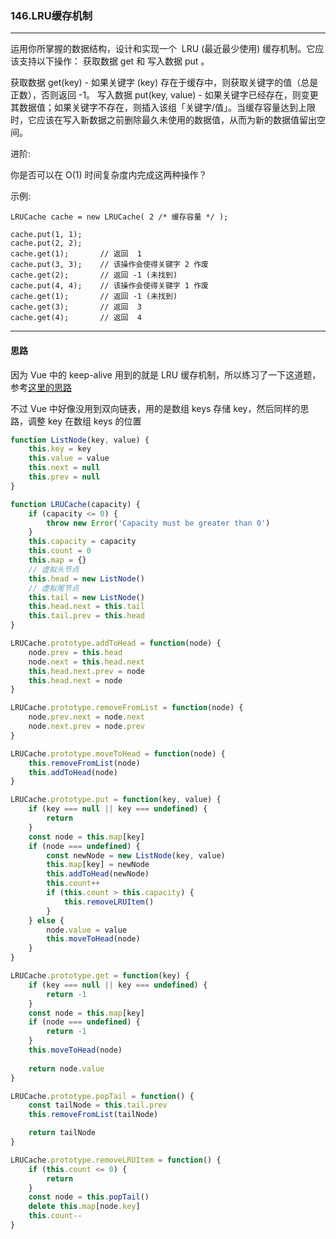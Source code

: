 ### 146.LRU缓存机制

---

运用你所掌握的数据结构，设计和实现一个  LRU (最近最少使用) 缓存机制。它应该支持以下操作： 获取数据 get 和 写入数据 put 。

获取数据 get(key) - 如果关键字 (key) 存在于缓存中，则获取关键字的值（总是正数），否则返回 -1。
写入数据 put(key, value) - 如果关键字已经存在，则变更其数据值；如果关键字不存在，则插入该组「关键字/值」。当缓存容量达到上限时，它应该在写入新数据之前删除最久未使用的数据值，从而为新的数据值留出空间。

进阶:

你是否可以在 O(1) 时间复杂度内完成这两种操作？

示例:
```
LRUCache cache = new LRUCache( 2 /* 缓存容量 */ );

cache.put(1, 1);
cache.put(2, 2);
cache.get(1);       // 返回  1
cache.put(3, 3);    // 该操作会使得关键字 2 作废
cache.get(2);       // 返回 -1 (未找到)
cache.put(4, 4);    // 该操作会使得关键字 1 作废
cache.get(1);       // 返回 -1 (未找到)
cache.get(3);       // 返回  3
cache.get(4);       // 返回  4
```

---

#### 思路

因为 Vue 中的 keep-alive 用到的就是 LRU 缓存机制，所以练习了一下这道题，参考[这里的思路](https://leetcode-cn.com/problems/lru-cache/solution/bu-yong-yu-yan-nei-jian-de-map-gua-dang-feng-zhuan/)

不过 Vue 中好像没用到双向链表，用的是数组 keys 存储 key，然后同样的思路，调整 key 在数组 keys 的位置

``` js
function ListNode(key, value) {
    this.key = key
    this.value = value
    this.next = null
    this.prev = null
}

function LRUCache(capacity) {
    if (capacity <= 0) {
        throw new Error('Capacity must be greater than 0')
    }
    this.capacity = capacity
    this.count = 0
    this.map = {}
    // 虚拟头节点
    this.head = new ListNode()
    // 虚拟尾节点
    this.tail = new ListNode()
    this.head.next = this.tail
    this.tail.prev = this.head
}

LRUCache.prototype.addToHead = function(node) {
    node.prev = this.head
    node.next = this.head.next
    this.head.next.prev = node
    this.head.next = node
}

LRUCache.prototype.removeFromList = function(node) {
    node.prev.next = node.next
    node.next.prev = node.prev
}

LRUCache.prototype.moveToHead = function(node) {
    this.removeFromList(node)
    this.addToHead(node)
}

LRUCache.prototype.put = function(key, value) {
    if (key === null || key === undefined) {
        return
    }
    const node = this.map[key]
    if (node === undefined) {
        const newNode = new ListNode(key, value)
        this.map[key] = newNode
        this.addToHead(newNode)
        this.count++
        if (this.count > this.capacity) {
            this.removeLRUItem()
        }
    } else {
        node.value = value
        this.moveToHead(node)
    }
}

LRUCache.prototype.get = function(key) {
    if (key === null || key === undefined) {
        return -1
    }
    const node = this.map[key]
    if (node === undefined) {
        return -1
    }
    this.moveToHead(node)
    
    return node.value
}

LRUCache.prototype.popTail = function() {
    const tailNode = this.tail.prev
    this.removeFromList(tailNode)

    return tailNode
}

LRUCache.prototype.removeLRUItem = function() {
    if (this.count <= 0) {
        return
    }
    const node = this.popTail()
    delete this.map[node.key]
    this.count--
}
```
